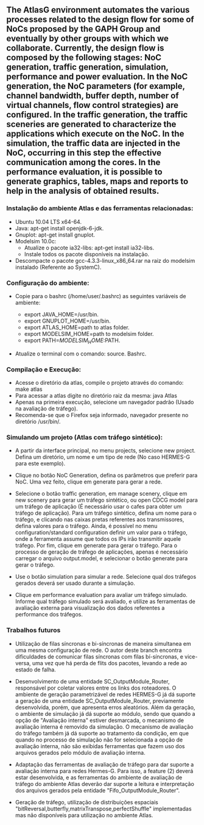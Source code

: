 ## The AtlasG environment automates the various processes related to the design flow for some of NoCs proposed by the GAPH Group and eventually by other groups with which we collaborate. Currently, the design flow is composed by the following stages: NoC generation, traffic generation, simulation, performance and power evaluation. In the NoC generation, the NoC parameters (for example, channel bandwidth, buffer depth, number of virtual channels, flow control strategies) are configured. In the traffic generation, the traffic sceneries are generated to characterize the applications which execute on the NoC. In the simulation, the traffic data are injected in the NoC, occurring in this step the effective communication among the cores. In the performance evaluation, it is possible to generate graphics, tables, maps and reports to help in the analysis of obtained results.

### Instalação do ambiente Atlas e das ferramentas relacionadas:

- Ubuntu 10.04 LTS x64-64.
- Java: apt-get install openjdk-6-jdk.
- Gnuplot: apt-get install gnuplot.
- Modelsim 10.0c:
  - Atualize o pacote ia32-libs: apt-get install ia32-libs.
  - Instale todos os pacote disponíveis na instalação.
- Descompacte o pacote gcc-4.3.3-linux_x86_64.rar na raiz do modelsim instalado (Referente ao SystemC).

### Configuração do ambiente:

- Copie para o bashrc (/home/user/.bashrc) as seguintes variáveis de ambiente:
  - export JAVA_HOME=/usr/bin.
  - export GNUPLOT_HOME=/usr/bin.
  - export ATLAS_HOME=path to atlas folder.
  - export MODELSIM_HOME=path to modelsim folder.
  - export PATH=$MODELSIM_HOME:$PATH.

- Atualize o terminal com o comando: source. Bashrc.

### Compilação e Execução:

- Acesse o diretório da atlas, compile o projeto através do comando: make atlas
- Para acessar a atlas digite no diretório raiz da mesma: java Atlas
- Apenas na primeira execução, selecione um navegador padrão (Usado na avaliação de tráfego). 
- Recomenda-se que o Firefox seja informado, navegador presente no diretório /usr/bin/.

### Simulando um projeto (Atlas com tráfego sintético):

- A partir da interface principal, no menu projects, selecione new project. Defina um diretório, um nome e um tipo de rede (No caso HERMES-G para este exemplo).

- Clique no botão NoC Generation, defina os parâmetros que preferir para NoC. Uma vez feito, clique em generate para gerar a rede.

- Selecione o botão traffic generation, em manage scenery, clique em new scenery para gerar um tráfego sintético, ou open CDCG model para um tráfego de aplicação (É necessário usar o cafes para obter um tráfego de aplicação). Para um tráfego sintético, defina um nome para o tráfego, e clicando nas caixas pretas referentes aos transmissores, defina valores para o tráfego. Ainda, é possível no menu configuration/standard configuration definir um valor para o tráfego, onde a ferramenta assume que todos os IPs irão transmitir aquele tráfego. Por fim, clique em generate para gerar o tráfego. Para o processo de geração de tráfego de aplicações, apenas é necessário carregar o arquivo output.model, e selecionar o botão generate para gerar o tráfego.

- Use o botão simulation para simular a rede. Selecione qual dos tráfegos gerados deverá ser usado durante a simulação.

- Clique em performance evaluation para avaliar um tráfego simulado. Informe qual tráfego simulado será avaliado, e utilize as ferramentas de avaliação externa para visualização dos dados referentes a performance dos tráfegos.

### Trabalhos futuros

- Utilização de filas síncronas e bi-síncronas de maneira simultanea em uma mesma configuração de rede. O autor deste branch encontra dificuldades de comunicar filas síncronas com filas bí-síncronas, e vice-versa, uma vez que há perda de flits dos pacotes, levando a rede ao estado de falha.

- Desenvolvimento de uma entidade SC_OutputModule_Router, responsável por coletar valores entre os links dos roteadores. O ambiente de geração parametrizável de redes HERMES-G já dá suporte a geração de uma entidade SC_OutputModule_Router, previamente desenvolvida, porém, que apresenta erros aleatórios. Além da geração, o ambiente de simulação já dá suporte ao módulo, sendo que quando a opção de "Avaliação interna" estiver desmarcada, o mecanismo de avaliação interna é removido da simulação. O mecanismo de avaliação do tráfego também já dá suporte ao tratamento da condição, em que quando no processo de simulação não for selecionada a opção de avaliação interna, não são exibidas ferramentas que fazem uso dos arquivos gerados pelo módulo de avaliação interna.

- Adaptação das ferramentas de avaliação de tráfego para dar suporte a avaliação interna para redes Hermes-G. Para isso, a feature (2) deverá estar desenvolvida, e as ferramentas do ambiente de avaliação de tráfego do ambiente Atlas deverão dar suporte a leitura e interpretação dos arquivos gerados pela entidade "Fifo_OutputModule_Router".

- Geração de tráfego, utilização de distribuições espaciais "bitReversal,butterfly,matrixTranspose,perfectShuffle" implementadas mas não disponíveis para utilização no ambiente Atlas.
